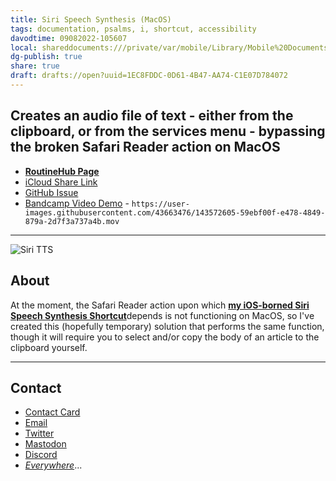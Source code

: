 ```yaml
---
title: Siri Speech Synthesis (MacOS)
tags: documentation, psalms, i, shortcut, accessibility
davodtime: 09082022-105607
local: shareddocuments:///private/var/mobile/Library/Mobile%20Documents/iCloud~md~obsidian/Documents/OBSHIDDIAN/drafts/1EC8FDDC-0D61-4B47-AA74-C1E07D784072.md
dg-publish: true
share: true
draft: drafts://open?uuid=1EC8FDDC-0D61-4B47-AA74-C1E07D784072
---
```


## Creates an audio file of text - either from the clipboard, or from the services menu - bypassing the broken Safari Reader action on MacOS

* [**RoutineHub Page**](https://routinehub.co/shortcut/10583/)
* [iCloud Share Link](https://www.icloud.com/shortcuts/7789070881204567a335f864a35f0115)
* [GitHub Issue](https://github.com/extratone/i/issues/115)
* [Bandcamp Video Demo](https://user-images.githubusercontent.com/43663476/143572605-59ebf00f-e478-4849-879a-2d7f3a737a4b.mov
) - `https://user-images.githubusercontent.com/43663476/143572605-59ebf00f-e478-4849-879a-2d7f3a737a4b.mov`

***

![Siri TTS](https://i.snap.as/13BtYmx0.png)


## About

At the moment, the Safari Reader action upon which [**my iOS-borned Siri Speech Synthesis Shortcut**](https://bilge.world/siri-tts)depends is not functioning on MacOS, so I've created this (hopefully temporary) solution that performs the same function, though it will require you to select and/or copy the body of an article to the clipboard yourself.

***

## Contact

* [Contact Card](https://bit.ly/whoisdavidblue)
* [Email](mailto:davidblue@extratone.com) 
* [Twitter](https://twitter.com/NeoYokel)
* [Mastodon](https://mastodon.social/@DavidBlue)
* [Discord](https://discord.gg/0b9KQUKP858b0iZF)
* [*Everywhere*](https://www.notion.so/rotund/9fdc8e9610b34b8f991ebc148b760055?v=c170b58650c04fbdb7adc551a73d16a7)...